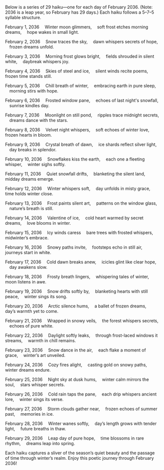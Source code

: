 Below is a series of 29 haiku—one for each day of February 2036. (Note: 2036 is a leap year, so February has 29 days.) Each haiku follows a 5–7–5 syllable structure.

February 1, 2036
 Winter moon glimmers,
 soft frost etches morning dreams,
 hope wakes in small light.

February 2, 2036
 Snow traces the sky,
 dawn whispers secrets of hope,
 frozen dreams unfold.

February 3, 2036
 Morning frost glows bright,
 fields shrouded in silent white,
 daybreak whispers joy.

February 4, 2036
 Skies of steel and ice,
 silent winds recite poems,
 frozen time stands still.

February 5, 2036
 Chill breath of winter,
 embracing earth in pure sleep,
 morning stirs with hope.

February 6, 2036
 Frosted window pane,
 echoes of last night's snowfall,
 sunrise kindles day.

February 7, 2036
 Moonlight on still pond,
 ripples trace midnight secrets,
 dreams dance with the stars.

February 8, 2036
 Velvet night whispers,
 soft echoes of winter love,
 frozen hearts in bloom.

February 9, 2036
 Crystal breath of dawn,
 ice shards reflect silver light,
 day breaks in splendor.

February 10, 2036
 Snowflakes kiss the earth,
 each one a fleeting whisper,
 winter sighs softly.

February 11, 2036
 Quiet snowfall drifts,
 blanketing the silent land,
 midday dreams emerge.

February 12, 2036
 Winter whispers soft,
 day unfolds in misty grace,
 time holds winter close.

February 13, 2036
 Frost paints silent art,
 patterns on the window glass,
 nature’s breath is still.

February 14, 2036
 Valentine of ice,
 cold heart warmed by secret dreams,
 love blooms in winter.

February 15, 2036
 Icy winds caress
 bare trees with frosted whispers,
 midwinter’s embrace.

February 16, 2036
 Snowy paths invite,
 footsteps echo in still air,
 journeys start in white.

February 17, 2036
 Cold dawn breaks anew,
 icicles glint like clear hope,
 day awakens slow.

February 18, 2036
 Frosty breath lingers,
 whispering tales of winter,
 moon listens in awe.

February 19, 2036
 Snow drifts softly by,
 blanketing hearts with still peace,
 winter sings its song.

February 20, 2036
 Arctic silence hums,
 a ballet of frozen dreams,
 day’s warmth yet to come.

February 21, 2036
 Wrapped in snowy veils,
 the forest whispers secrets,
 echoes of pure white.

February 22, 2036
 Daylight softly leaks,
 through frost-laced windows it streams,
 warmth in chill remains.

February 23, 2036
 Snow dance in the air,
 each flake a moment of grace,
 winter’s art unveiled.

February 24, 2036
 Cozy fires alight,
 casting gold on snowy paths,
 winter dreams endure.

February 25, 2036
 Night sky at dusk hums,
 winter calm mirrors the soul,
 stars whisper secrets.

February 26, 2036
 Cold rain taps the pane,
 each drip whispers ancient lore,
 winter sings its verse.

February 27, 2036
 Storm clouds gather near,
 frozen echoes of summer past,
 memories in ice.

February 28, 2036
 Winter wanes softly,
 day’s length grows with tender light,
 future breaths in thaw.

February 29, 2036
 Leap day of pure hope,
 time blossoms in rare rhythm,
 dreams leap into spring.

Each haiku captures a sliver of the season’s quiet beauty and the passage of time through winter’s realm. Enjoy this poetic journey through February 2036!
